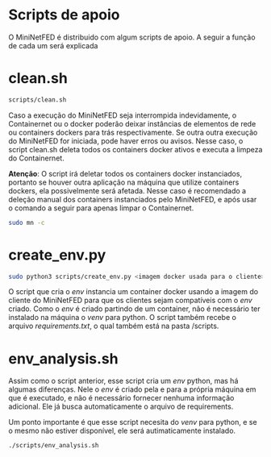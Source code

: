 # Scripts de apoio

O MiniNetFED é distribuido com algum scripts de apoio. A seguir a função de cada um será explicada

# clean.sh

```bash
scripts/clean.sh
```

Caso a execução do MiniNetFED seja interrompida indevidamente, o Containernet ou o docker poderão deixar instâncias de elementos de rede ou containers dockers para trás respectivamente. Se outra outra execução do MiniNetFED for iniciada, pode haver erros ou avisos. Nesse caso, o script clean.sh deleta todos os containers docker ativos e executa a limpeza do Containernet.

**Atenção**: O script irá deletar todos os containers docker instanciados, portanto se houver outra aplicação na máquina que utilize containers dockers, ela possivelmente será afetada. Nesse caso é recomendado a deleção manual dos containers instanciados pelo MiniNetFED, e após usar o comando a seguir para apenas limpar o Containernet.

```bash
sudo mn -c
```

# create_env.py

```bash
sudo python3 scripts/create_env.py <imagem docker usada para o cliente> <requirements.txt>
```

O script que cria o _env_ instancia um container docker usando a imagem do cliente do MiniNetFED para que os clientes sejam compatíveis com o _env_ criado. Como o _env_ é criado partindo de um container, não é necessário ter instalado na máquina o _venv_ para python. O script também recebe o arquivo _requirements.txt_, o qual também está na pasta /scripts.

# env_analysis.sh

Assim como o script anterior, esse script cria um _env_ python, mas há algumas diferenças. Nele o _env_ é criado pela e para a própria máquina em que é executado, e não é necessário fornecer nenhuma informação adicional. Ele já busca automaticamente o arquivo de requirements.

Um ponto importante é que esse script necesita do _venv_ para python, e se o mesmo não estiver disponível, ele será autimaticamente instalado.

```bash
./scripts/env_analysis.sh
```
